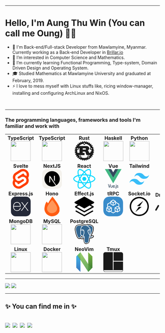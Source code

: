 <style>
  .social {
    display: flex;
    margin-top: 1rem;
    gap: .5rem;
  }
</style>

---

# Hello, I'm Aung Thu Win (You can call me Oung) 👨‍💻

- 👋 I'm Back-end/Full-stack Developer from Mawlamyine, Myanmar. Currently working as a Back-end Developer in [Brillar.io](https://www.brillar.io/)
- ‍👀 I’m interested in Computer Science and Mathematics.
- 🌱 I’m currently learning ️Functional Programming, Type-system, Domain Driven Design and Operating System.
- 🎓 Studied Mathematics at Mawlamyine University and graduated at February, 2019.
- ⚡️ I love to mess myself with Linux stuffs like, ricing window-manager, installing and configuring ArchLinux and NixOS.

<br>

<!-- <table> -->
<!--   <thead> -->
<!--   <tr><h3>The tech-stack I'm currently working with:</h3></tr> -->
<!--   </thead> -->

<!--   <tbody> -->
<!--   <tr> -->

<!--   <td align="center" width="15%"> -->
<!--     <span><b><center>TypeScript</center></b></span>  -->
<!--     <img height=65px src="https://img.icons8.com/color/64/typescript.png">  -->
<!--   </td> -->

<!--   <td align="center" width="15%"> -->
<!--     <span><b><center>Nodejs</center></b></span>  -->
<!--     <img height=65px src="https://img.icons8.com/color/64/nodejs.png">  -->
<!--   </td> -->

<!--   <td align="center" width="15%"> -->
<!--   <span><b><center>MongoDB</center></b></span>  -->
<!--   <img height=65px src="https://img.icons8.com/color/64/mongodb.png">  -->
<!--   </td> -->

<!--   <td align="center" width="15%"> -->
<!--   <span><b><center>Linux</center></b></span>  -->
<!--   <img height=65px src="https://img.icons8.com/color/64/linux.png">  -->
<!--   </td> -->

<!--   <td align="center" width="15%"> -->
<!--   <span><b><center>Socket.io</center></b></span>  -->
<!--   <svg xmlns="http://www.w3.org/2000/svg" width="64" height="64" viewBox="0 0 256 256"><path fill="#010101" d="M96.447 7.382c32.267-8.275 67.929-3.453 96.386 14.11c35.84 21.433 59.238 61.976 59.833 103.71c1.31 42.15-20.659 83.944-55.963 106.865c-39.293 26.433-93.648 27.446-133.775 2.322c-40.9-24.41-64.774-73.645-58.641-120.916c4.94-49.95 43.52-94.005 92.16-106.09"/><path fill="#fff" d="M91.505 27.803c60.964-24.41 135.74 20.658 142.05 86.028c9.824 58.82-38.995 118.593-98.59 120.32c-56.677 5.656-111.449-42.39-113.056-99.304c-4.227-46.08 26.136-91.803 69.596-107.044"/><path fill="#010101" d="M97.637 121.69c27.327-22.326 54.058-45.426 81.98-67.097c-14.646 22.505-29.708 44.711-44.354 67.215c-12.562.06-25.123.06-37.626-.119m23.1 12.443c12.621 0 25.183 0 37.745.179c-27.505 22.206-54.117 45.484-82.099 67.096c14.646-22.505 29.708-44.77 44.354-67.275"/></svg> -->
<!--   </td> -->

<!--   <td align="center" width="15%"> -->
<!--   <span><b><center>Express.js</center></b></span>  -->
<!--   <svg xmlns="http://www.w3.org/2000/svg" width="64" height="64" viewBox="0 0 256 256"><g fill="none"><rect width="256" height="256" fill="#242938" rx="60"/><path fill="#fff" d="M228 182.937a12.732 12.732 0 0 1-15.791-6.005c-9.063-13.567-19.071-26.522-28.69-39.755l-4.171-5.56c-11.454 15.346-22.908 30.08-33.361 45.371a12.23 12.23 0 0 1-15.012 5.894l42.98-57.659l-39.978-52.1a13.289 13.289 0 0 1 15.847 5.56c9.285 13.568 19.572 26.523 29.802 40.257c10.287-13.623 20.462-26.634 29.97-40.09a11.952 11.952 0 0 1 14.901-5.56l-15.513 20.573c-6.95 9.174-13.789 18.404-21.017 27.356a5.558 5.558 0 0 0 0 8.285c13.289 17.626 26.466 35.307 40.033 53.433M28 124.5c1.168-5.56 1.89-11.621 3.503-17.292c9.619-34.195 48.818-48.43 75.785-27.245c15.791 12.4 19.739 29.97 18.961 49.764H37.286c-1.446 35.363 24.075 56.714 56.713 45.816a33.864 33.864 0 0 0 21.518-23.965c1.724-5.56 4.504-6.505 9.786-4.893a45.145 45.145 0 0 1-21.573 32.972a52.263 52.263 0 0 1-60.884-7.784a54.767 54.767 0 0 1-13.678-32.138c0-1.89-.723-3.781-1.112-5.56A860.69 860.69 0 0 1 28 124.5m9.397-2.391h80.456c-.501-25.632-16.681-43.814-38.254-43.98c-24.02-.334-41.201 17.458-42.258 43.869z"/></g></svg> -->
<!--   </td> -->

<!--   <td align="center" width="15%"></td> -->

<!--   </tr> -->

<!--   </tbody> -->
<!-- </table> -->

<hr/>

<table>

  <thead>
  <tr><h3>The programming languages, frameworks and tools I'm familiar and work with</h3></tr>
  </thead>

  <tbody>
  <tr>

<!-- Programming Languages -->

  <td align="center" width="15%">
    <span><b><center>TypeScript</center></b></span> 
    <img height=65px src="https://img.icons8.com/color/64/typescript.png"> 
  </td>

  <td align="center" width="15%">
    <span><b><center>TypeScript</center></b></span> 
    <img height=65px src="https://img.icons8.com/color/64/javascript.png"> 
  </td>

  <td align="center" width="15%">
    <span><b><center>Rust</center></b></span> 
    <svg xmlns="http://www.w3.org/2000/svg" width="64" height="64" viewBox="0 0 24 24"><path fill="currentColor" d="m23.835 11.703l-1.008-.623l-.028-.294l.866-.807a.348.348 0 0 0-.116-.578l-1.106-.414a9 9 0 0 0-.087-.285l.69-.96a.346.346 0 0 0-.226-.544l-1.166-.19a9 9 0 0 0-.14-.261l.49-1.076a.34.34 0 0 0-.028-.336a.35.35 0 0 0-.3-.154l-1.185.041a7 7 0 0 0-.188-.227l.273-1.153a.347.347 0 0 0-.417-.417l-1.153.273l-.228-.188l.041-1.184a.344.344 0 0 0-.49-.328l-1.076.49l-.262-.14l-.19-1.167a.348.348 0 0 0-.545-.226l-.96.69a9 9 0 0 0-.285-.086L14.597.453a.348.348 0 0 0-.578-.116l-.807.867a9 9 0 0 0-.294-.028L12.295.168a.346.346 0 0 0-.59 0l-.623 1.008l-.294.028L9.98.337a.346.346 0 0 0-.578.116l-.414 1.106l-.285.086l-.959-.69a.348.348 0 0 0-.545.226l-.19 1.167a9 9 0 0 0-.262.14l-1.076-.49a.346.346 0 0 0-.49.328l.041 1.184a8 8 0 0 0-.228.187l-1.153-.272a.347.347 0 0 0-.417.417l.271 1.153l-.186.227l-1.184-.042a.346.346 0 0 0-.328.49l.49 1.077a9 9 0 0 0-.14.262l-1.166.19a.348.348 0 0 0-.226.544l.69.958l-.087.286l-1.106.414a.348.348 0 0 0-.116.578l.866.807a9 9 0 0 0-.028.294l-1.008.623a.344.344 0 0 0 0 .59l1.008.623q.012.147.028.294l-.866.807a.346.346 0 0 0 .116.578l1.106.415q.042.144.087.285l-.69.959a.345.345 0 0 0 .227.544l1.166.19q.069.132.14.262l-.49 1.076a.346.346 0 0 0 .328.49l1.183-.041q.093.115.187.227l-.27 1.154a.346.346 0 0 0 .416.417l1.153-.272q.113.096.228.187l-.041 1.184a.344.344 0 0 0 .49.327l1.076-.49q.13.073.262.14l.19 1.167a.348.348 0 0 0 .545.227l.959-.69a9 9 0 0 0 .285.086l.414 1.107a.345.345 0 0 0 .578.115l.808-.865l.294.03l.623 1.006a.347.347 0 0 0 .59 0l.623-1.007q.148-.013.294-.03l.807.866a.348.348 0 0 0 .578-.115l.414-1.107a9 9 0 0 0 .285-.087l.959.69a.345.345 0 0 0 .545-.226l.19-1.166l.262-.14l1.076.49a.347.347 0 0 0 .49-.328l-.041-1.184a7 7 0 0 0 .227-.187l1.153.272a.347.347 0 0 0 .417-.416l-.272-1.155q.095-.112.187-.227l1.184.041a.344.344 0 0 0 .328-.49l-.49-1.076q.072-.13.141-.262l1.166-.19a.348.348 0 0 0 .226-.544l-.69-.959l.087-.285l1.106-.414a.346.346 0 0 0 .116-.579l-.866-.807q.016-.147.028-.294l1.008-.624a.344.344 0 0 0 0-.589zm-6.742 8.355a.714.714 0 0 1 .299-1.396a.714.714 0 1 1-.3 1.396zm-.342-2.314a.65.65 0 0 0-.771.5l-.358 1.669a8.7 8.7 0 0 1-3.619.78a8.7 8.7 0 0 1-3.695-.815L7.95 18.21a.65.65 0 0 0-.772-.5l-1.473.317a9 9 0 0 1-.761-.898h7.167c.081 0 .136-.014.136-.088v-2.536c0-.074-.054-.088-.136-.088h-2.096v-1.608h2.268c.206 0 1.106.059 1.393 1.209c.09.353.288 1.504.424 1.873c.134.413.683 1.238 1.268 1.238h3.572a1 1 0 0 0 .13-.013a9 9 0 0 1-.813.952zm-9.914 2.28a.714.714 0 1 1-.3-1.396a.714.714 0 0 1 .3 1.396M4.117 8.997a.714.714 0 1 1-1.303.58a.714.714 0 0 1 1.304-.58m-.834 1.981l1.534-.682a.65.65 0 0 0 .33-.858l-.316-.715h1.244v5.602H3.567a8.8 8.8 0 0 1-.284-3.348zm6.734-.543V8.784h2.96c.153 0 1.08.177 1.08.87c0 .574-.712.78-1.296.78zm10.757 1.486q0 .329-.024.651h-.9c-.09 0-.127.059-.127.148v.413c0 .973-.548 1.184-1.03 1.238c-.457.052-.964-.191-1.027-.472c-.27-1.518-.72-1.843-1.43-2.403c.882-.56 1.799-1.386 1.799-2.492c0-1.193-.82-1.945-1.377-2.315c-.783-.516-1.65-.62-1.883-.62H5.468a8.77 8.77 0 0 1 4.907-2.77l1.098 1.152a.65.65 0 0 0 .918.02l1.227-1.173a8.78 8.78 0 0 1 6.004 4.276l-.84 1.898a.65.65 0 0 0 .33.859l1.618.718q.042.43.042.872zm-9.3-9.6a.713.713 0 1 1 .984 1.032a.714.714 0 0 1-.984-1.031m8.339 6.71a.71.71 0 0 1 .939-.362a.714.714 0 1 1-.94.364z"/></svg>
  </td>

  <td align="center" width="15%">
    <span><b><center>Haskell</center></b></span> 
    <img height=65px src="https://img.icons8.com/color/64/haskell.png"> 
  </td>

  <td align="center" width="15%">
  <span><b><center>Python</center></b></span> 
  <img height=65px src="https://img.icons8.com/color/64/python.png"> 
  </td>

  <td align="center" width="15%">
  </td>

  <td align="center" width="15%"></td>

  </tr>

<!-- Front-end Frameworks -->

<tr>

<td align="center" width="15%">
  <span><b><center>Svelte</center></b></span> 
  <svg xmlns="http://www.w3.org/2000/svg" width="64" height="64" viewBox="0 0 128 128"><path fill="#ff3e00" d="M110.43 16.936C98.553-.076 75.09-5.118 58.13 5.696l-29.792 19a34.2 34.2 0 0 0-15.48 22.897a25.478 30.64 0 0 0-.572 6.396a36.15 36.15 0 0 0 4.163 16.73A34.4 34.4 0 0 0 11.34 83.5a25.348 30.483 0 0 0 .345 14.412a36.5 36.5 0 0 0 5.9 13.152c11.878 17.01 35.394 22.053 52.3 11.24l29.762-19.001a34.13 34.13 0 0 0 15.438-22.918a35.5 35.5 0 0 0 .572-6.386a36.2 36.2 0 0 0-4.112-16.71a34.4 34.4 0 0 0 5.112-12.77c.369-2.11.557-4.245.562-6.386a36.4 36.4 0 0 0-6.787-21.178z"/><path fill="#fff" d="M55.219 112.662a28.463 34.23 0 0 1-5.954.76a23.64 23.64 0 0 1-19.435-10.187a21.9 21.9 0 0 1-4.08-12.74a15.658 18.83 0 0 1 .333-3.833a15.425 18.55 0 0 1 .72-2.782l.561-1.708l1.52 1.156a38.7 38.7 0 0 0 11.658 5.834l1.104.333l-.104 1.104v.573a6.63 6.63 0 0 0 1.228 3.854a7.1 7.1 0 0 0 2.538 2.288a8.262 9.936 0 0 0 3.312.837a8.251 9.923 0 0 0 1.79-.229a7.272 8.745 0 0 0 1.833-.802l29.76-19.094a6.26 6.26 0 0 0 2.904-5.302a6.62 6.62 0 0 0-1.26-3.844a7.14 7.14 0 0 0-2.553-2.252a8.313 9.997 0 0 0-3.307-.81a8.246 9.917 0 0 0-1.79.23a6.938 8.344 0 0 0-1.822.801l-11.346 7.25a24.376 29.314 0 0 1-6.048 2.656a23.64 23.64 0 0 1-25.39-9.416a21.94 21.94 0 0 1-4.08-12.74c.002-1.285.114-2.567.333-3.833a20.65 20.65 0 0 1 9.286-13.781l29.792-18.99a21.9 21.9 0 0 1 6.048-2.667a24 24 0 0 1 5.954-.75A23.68 23.68 0 0 1 98.22 24.745a21.94 21.94 0 0 1 4.029 12.75a15.748 18.939 0 0 1-.334 3.844a15.407 18.529 0 0 1-.718 2.781l-.562 1.708l-1.52-1.114a38.4 38.4 0 0 0-11.658-5.834l-1.104-.343l.104-1.105v-.572a6.7 6.7 0 0 0-1.228-3.865a7.1 7.1 0 0 0-2.55-2.25a8.309 9.992 0 0 0-3.3-.813a8.221 9.887 0 0 0-1.77.271a6.819 8.2 0 0 0-1.831.802l-29.793 18.99a5.88 7.071 0 0 0-1.836 1.79a4.75 5.713 0 0 0-.963 2.377a5.037 6.057 0 0 0-.136 1.104a6.62 6.62 0 0 0 1.228 3.844a7.1 7.1 0 0 0 2.549 2.25a8.299 9.98 0 0 0 3.301.812a8.247 9.918 0 0 0 1.79-.23a6.943 8.35 0 0 0 1.833-.801l11.367-7.292a24.218 29.125 0 0 1 6.048-2.656a28.526 34.305 0 0 1 5.954-.76A23.66 23.66 0 0 1 96.566 60.61a21.94 21.94 0 0 1 3.737 16.614a20.6 20.6 0 0 1-9.286 13.781l-29.74 18.99a24.308 29.233 0 0 1-6.057 2.667z"/></svg>
</td>

<td align="center" width="15%">
  <span><b><center>NextJS</center></b></span> 
  <svg xmlns="http://www.w3.org/2000/svg" width="64" height="64" viewBox="0 0 256 256"><g fill="none"><rect width="256" height="256" fill="#f4f2ed" rx="60"/><path fill="#000" d="M121.451 28.054c-.43.039-1.799.176-3.031.273c-28.406 2.561-55.014 17.889-71.867 41.447C37.17 82.873 31.167 97.731 28.9 113.47c-.801 5.494-.899 7.117-.899 14.565c0 7.449.098 9.072.9 14.565c5.434 37.556 32.16 69.111 68.406 80.802c6.491 2.092 13.333 3.519 21.114 4.379c3.031.332 16.129.332 19.16 0c13.431-1.486 24.809-4.809 36.031-10.538c1.72-.879 2.053-1.114 1.818-1.309c-.156-.118-7.488-9.952-16.285-21.838l-15.992-21.603l-20.04-29.658c-11.026-16.305-20.097-29.639-20.176-29.639c-.078-.019-.156 13.158-.195 29.248c-.059 28.172-.078 29.306-.43 29.97c-.508.958-.899 1.349-1.721 1.78c-.625.312-1.173.371-4.125.371h-3.382l-.9-.567a3.652 3.652 0 0 1-1.31-1.427l-.41-.88l.04-39.198l.058-39.218l.606-.763c.313-.41.978-.938 1.447-1.192c.801-.391 1.114-.43 4.496-.43c3.989 0 4.653.156 5.69 1.29c.293.313 11.143 16.657 24.125 36.344a89121.985 89121.985 0 0 0 39.452 59.765l15.836 23.989l.802-.528c7.096-4.614 14.604-11.183 20.547-18.026c12.649-14.526 20.802-32.238 23.539-51.124c.801-5.493.899-7.116.899-14.565c0-7.448-.098-9.071-.899-14.565c-5.435-37.556-32.161-69.11-68.407-80.801c-6.393-2.073-13.196-3.5-20.821-4.36c-1.877-.196-14.8-.41-16.422-.254m40.938 60.489c.938.469 1.701 1.368 1.975 2.306c.156.509.195 11.379.156 35.875l-.059 35.152l-6.197-9.502l-6.217-9.501v-25.552c0-16.52.078-25.807.195-26.257c.313-1.094.997-1.954 1.936-2.463c.801-.41 1.095-.45 4.164-.45c2.894 0 3.402.04 4.047.392"/></g></svg>
</td>

<td align="center" width="15%">
  <span><b><center>React</center></b></span> 
  <svg xmlns="http://www.w3.org/2000/svg" width="71.86" height="64" viewBox="0 0 256 228"><path fill="#00d8ff" d="M210.483 73.824a171.49 171.49 0 0 0-8.24-2.597c.465-1.9.893-3.777 1.273-5.621c6.238-30.281 2.16-54.676-11.769-62.708c-13.355-7.7-35.196.329-57.254 19.526a171.23 171.23 0 0 0-6.375 5.848a155.866 155.866 0 0 0-4.241-3.917C100.759 3.829 77.587-4.822 63.673 3.233C50.33 10.957 46.379 33.89 51.995 62.588a170.974 170.974 0 0 0 1.892 8.48c-3.28.932-6.445 1.924-9.474 2.98C17.309 83.498 0 98.307 0 113.668c0 15.865 18.582 31.778 46.812 41.427a145.52 145.52 0 0 0 6.921 2.165a167.467 167.467 0 0 0-2.01 9.138c-5.354 28.2-1.173 50.591 12.134 58.266c13.744 7.926 36.812-.22 59.273-19.855a145.567 145.567 0 0 0 5.342-4.923a168.064 168.064 0 0 0 6.92 6.314c21.758 18.722 43.246 26.282 56.54 18.586c13.731-7.949 18.194-32.003 12.4-61.268a145.016 145.016 0 0 0-1.535-6.842c1.62-.48 3.21-.974 4.76-1.488c29.348-9.723 48.443-25.443 48.443-41.52c0-15.417-17.868-30.326-45.517-39.844m-6.365 70.984c-1.4.463-2.836.91-4.3 1.345c-3.24-10.257-7.612-21.163-12.963-32.432c5.106-11 9.31-21.767 12.459-31.957c2.619.758 5.16 1.557 7.61 2.4c23.69 8.156 38.14 20.213 38.14 29.504c0 9.896-15.606 22.743-40.946 31.14m-10.514 20.834c2.562 12.94 2.927 24.64 1.23 33.787c-1.524 8.219-4.59 13.698-8.382 15.893c-8.067 4.67-25.32-1.4-43.927-17.412a156.726 156.726 0 0 1-6.437-5.87c7.214-7.889 14.423-17.06 21.459-27.246c12.376-1.098 24.068-2.894 34.671-5.345a134.17 134.17 0 0 1 1.386 6.193M87.276 214.515c-7.882 2.783-14.16 2.863-17.955.675c-8.075-4.657-11.432-22.636-6.853-46.752a156.923 156.923 0 0 1 1.869-8.499c10.486 2.32 22.093 3.988 34.498 4.994c7.084 9.967 14.501 19.128 21.976 27.15a134.668 134.668 0 0 1-4.877 4.492c-9.933 8.682-19.886 14.842-28.658 17.94M50.35 144.747c-12.483-4.267-22.792-9.812-29.858-15.863c-6.35-5.437-9.555-10.836-9.555-15.216c0-9.322 13.897-21.212 37.076-29.293c2.813-.98 5.757-1.905 8.812-2.773c3.204 10.42 7.406 21.315 12.477 32.332c-5.137 11.18-9.399 22.249-12.634 32.792a134.718 134.718 0 0 1-6.318-1.979m12.378-84.26c-4.811-24.587-1.616-43.134 6.425-47.789c8.564-4.958 27.502 2.111 47.463 19.835a144.318 144.318 0 0 1 3.841 3.545c-7.438 7.987-14.787 17.08-21.808 26.988c-12.04 1.116-23.565 2.908-34.161 5.309a160.342 160.342 0 0 1-1.76-7.887m110.427 27.268a347.8 347.8 0 0 0-7.785-12.803c8.168 1.033 15.994 2.404 23.343 4.08c-2.206 7.072-4.956 14.465-8.193 22.045a381.151 381.151 0 0 0-7.365-13.322m-45.032-43.861c5.044 5.465 10.096 11.566 15.065 18.186a322.04 322.04 0 0 0-30.257-.006c4.974-6.559 10.069-12.652 15.192-18.18M82.802 87.83a323.167 323.167 0 0 0-7.227 13.238c-3.184-7.553-5.909-14.98-8.134-22.152c7.304-1.634 15.093-2.97 23.209-3.984a321.524 321.524 0 0 0-7.848 12.897zm8.081 65.352c-8.385-.936-16.291-2.203-23.593-3.793c2.26-7.3 5.045-14.885 8.298-22.6a321.187 321.187 0 0 0 7.257 13.246c2.594 4.48 5.28 8.868 8.038 13.147m37.542 31.03c-5.184-5.592-10.354-11.779-15.403-18.433c4.902.192 9.899.29 14.978.29c5.218 0 10.376-.117 15.453-.343c-4.985 6.774-10.018 12.97-15.028 18.486m52.198-57.817c3.422 7.8 6.306 15.345 8.596 22.52c-7.422 1.694-15.436 3.058-23.88 4.071a382.417 382.417 0 0 0 7.859-13.026a347.403 347.403 0 0 0 7.425-13.565m-16.898 8.101a358.557 358.557 0 0 1-12.281 19.815a329.4 329.4 0 0 1-23.444.823c-7.967 0-15.716-.248-23.178-.732a310.202 310.202 0 0 1-12.513-19.846h.001a307.41 307.41 0 0 1-10.923-20.627a310.278 310.278 0 0 1 10.89-20.637l-.001.001a307.318 307.318 0 0 1 12.413-19.761c7.613-.576 15.42-.876 23.31-.876H128c7.926 0 15.743.303 23.354.883a329.357 329.357 0 0 1 12.335 19.695a358.489 358.489 0 0 1 11.036 20.54a329.472 329.472 0 0 1-11 20.722m22.56-122.124c8.572 4.944 11.906 24.881 6.52 51.026c-.344 1.668-.73 3.367-1.15 5.09c-10.622-2.452-22.155-4.275-34.23-5.408c-7.034-10.017-14.323-19.124-21.64-27.008a160.789 160.789 0 0 1 5.888-5.4c18.9-16.447 36.564-22.941 44.612-18.3M128 90.808c12.625 0 22.86 10.235 22.86 22.86s-10.235 22.86-22.86 22.86s-22.86-10.235-22.86-22.86s10.235-22.86 22.86-22.86"/></svg>
</td>

<td align="center" width="15%">
  <span><b><center>Vue</center></b></span> 
  <svg xmlns="http://www.w3.org/2000/svg" width="64" height="64" viewBox="0 0 128 128"><path fill="#35495e" d="M32.191 97.953a1.9 1.9 0 0 0-1.055.316c-.319.211-.611.575-.611 1.041c0 .062-.036.2.084.44l-.031-.076l6.41 20.797c.115.39.39.688.7.86s.648.235.978.235c.7 0 1.47-.334 1.705-1.088v-.002l6.404-20.875v-.076c0 .106.031.045.031-.183c0-.475-.303-.824-.627-1.043a1.97 1.97 0 0 0-1.101-.346c-.49 0-1.052.297-1.24.863l-.004.006l-5.17 17.254l-5.19-17.223c-.077-.308-.284-.565-.525-.709s-.504-.191-.758-.191m51.055 1.072c-1.02 0-1.88.782-1.88 1.76s.846 1.787 1.88 1.787c1.014 0 1.82-.824 1.82-1.787s-.82-1.76-1.82-1.76m-15.029 6.658c-3.488 0-6.361 2.792-6.361 6.147v3.438c0 1.879.748 3.49 2.02 4.601c1.27 1.112 3.044 1.727 5.077 1.727c1.502 0 2.727-.337 3.602-.793q.659-.344 1.049-.764c.26-.28.45-.585.45-.967c0-.35-.134-.654-.353-.927s-.562-.524-1.006-.524c-.32 0-.566.135-.779.266c-.213.13-.413.275-.654.414c-.482.277-1.12.547-2.248.547c-1.256 0-2.302-.358-3.024-.96c-.72-.6-1.14-1.435-1.14-2.529v-.636h6.435c.687 0 1.45 0 2.11-.42c.66-.422 1.06-1.26 1.06-2.533c0-3.53-2.944-6.086-6.238-6.086zm24.186 0c-1.854 0-3.218.6-4.094 1.502s-1.254 2.076-1.254 3.172c0 1.398.565 2.4 1.373 3.041c.809.643 1.815.966 2.772 1.254s1.873.545 2.488.924c.615.38.945.789.945 1.654c0 .465-.14.835-.517 1.137c-.378.303-1.05.541-2.143.541c-1.293 0-2.016-.319-2.543-.644c-.263-.163-.475-.332-.693-.483s-.466-.314-.813-.314c-.417 0-.725.257-.912.523a1.55 1.55 0 0 0-.295.897c0 .405.198.761.477 1.07c.28.309.657.584 1.121.824c.927.48 2.204.815 3.72.815c1.647 0 3.001-.402 3.96-1.182c.958-.78 1.48-1.939 1.48-3.275c0-1.51-.549-2.595-1.357-3.313c-.809-.717-1.83-1.087-2.801-1.385c-.971-.297-1.906-.529-2.531-.855s-.92-.627-.92-1.32c0-.375.15-.847.531-1.22c.381-.371 1.003-.673 2.037-.673c.826 0 1.44.19 1.932.39c.246.101.46.206.662.294c.203.087.39.173.658.173c.485 0 .818-.32 1.016-.617s.312-.59.312-.926c0-.42-.261-.718-.55-.94s-.653-.402-1.073-.556c-.84-.308-1.912-.507-2.988-.507zm-43.857.186c-.811 0-1.512.509-1.512 1.266v8.193c0 3.324 2.826 6.268 6.33 6.268c3.446 0 6.33-2.91 6.33-6.268v-8.223c0-.378-.208-.707-.482-.916c-.274-.208-.622-.32-1-.32s-.728.11-1.008.315c-.28.204-.504.53-.504.921v8.223c0 1.742-1.518 3.428-3.336 3.428c-1.847 0-3.335-1.716-3.335-3.428v-8.193c0-.393-.215-.695-.48-.91s-.615-.356-1.003-.356m34.701 0c-.38 0-.73.098-1.01.309c-.28.21-.47.558-.47.927v15.096c0 1.133-.08 2.083-.329 2.659c-.248.575-.542.83-1.38.83c-.741 0-1.36.647-1.36 1.422c0 .321.104.675.367.95s.672.438 1.145.438c1.594 0 2.814-.707 3.54-1.855c.728-1.149 1.01-2.685 1.01-4.444v-15.096c0-.393-.224-.735-.51-.937a1.72 1.72 0 0 0-1.003-.299m-15.061 2.473c1.991 0 3.336 1.667 3.336 3.365c0 .185-.02.306-.04.361c-.018.055-.016.048-.044.067c-.055.036-.363.115-.951.115H64.85v-.666c0-1.777 1.485-3.242 3.336-3.242m9.512 9.37c-1.088 0-1.912.9-1.912 1.942c0 1 .812 1.912 1.912 1.912c1.042 0 1.88-.884 1.88-1.912c0-1.067-.852-1.941-1.88-1.941z"/><path fill="none" d="m9.106 0l42.76.136l12.151 20.988L76.396.136L118.893 0L64.142 94.469zm108.912.546L97.124.564L64.123 57.218L31.14.564L9.914.547L64.13 93.086zM96.448.54l-19.51.143l-12.91 21.14L51.319.683L31.769.54L64.13 55.841zM31.403.394L51.133.4l12.896 21.407L76.88.403L96.592.398L64.128 56.71"/><path fill="#35495e" d="M31.404.394L51.133.4l12.896 21.407L76.88.403L96.592.398L64.128 56.71z"/><path fill="#41b883" d="m9.887.544l21.5-.146l32.722 56.315L96.575.401l21.537.023l-54.007 92.684z"/></svg>
</td>

<td align="center" width="15%">
  <span><b><center>Tailwind</center></b></span> 
  <svg xmlns="http://www.w3.org/2000/svg" width="64" height="64" viewBox="0 0 128 128"><path fill="#38bdf8" d="M64.004 25.602c-17.067 0-27.73 8.53-32 25.597c6.398-8.531 13.867-11.73 22.398-9.597c4.871 1.214 8.352 4.746 12.207 8.66C72.883 56.629 80.145 64 96.004 64c17.066 0 27.73-8.531 32-25.602q-9.6 12.803-22.399 9.602c-4.87-1.215-8.347-4.746-12.207-8.66c-6.27-6.367-13.53-13.738-29.394-13.738M32.004 64c-17.066 0-27.73 8.531-32 25.602Q9.603 76.799 22.402 80c4.871 1.215 8.352 4.746 12.207 8.66c6.274 6.367 13.536 13.738 29.395 13.738c17.066 0 27.73-8.53 32-25.597q-9.6 12.797-22.399 9.597c-4.87-1.214-8.347-4.746-12.207-8.66C55.128 71.371 47.868 64 32.004 64m0 0"/></svg>
</td>

<td align="center" width="15%"></td>

<td align="center" width="15%"></td>

</tr>

<!-- Back-end Frameworks -->

<tr>

  <td align="center" width="15%">
  <span><b><center>Express.js</center></b></span> 
  <svg xmlns="http://www.w3.org/2000/svg" width="64" height="64" viewBox="0 0 256 256"><g fill="none"><rect width="256" height="256" fill="#242938" rx="60"/><path fill="#fff" d="M228 182.937a12.732 12.732 0 0 1-15.791-6.005c-9.063-13.567-19.071-26.522-28.69-39.755l-4.171-5.56c-11.454 15.346-22.908 30.08-33.361 45.371a12.23 12.23 0 0 1-15.012 5.894l42.98-57.659l-39.978-52.1a13.289 13.289 0 0 1 15.847 5.56c9.285 13.568 19.572 26.523 29.802 40.257c10.287-13.623 20.462-26.634 29.97-40.09a11.952 11.952 0 0 1 14.901-5.56l-15.513 20.573c-6.95 9.174-13.789 18.404-21.017 27.356a5.558 5.558 0 0 0 0 8.285c13.289 17.626 26.466 35.307 40.033 53.433M28 124.5c1.168-5.56 1.89-11.621 3.503-17.292c9.619-34.195 48.818-48.43 75.785-27.245c15.791 12.4 19.739 29.97 18.961 49.764H37.286c-1.446 35.363 24.075 56.714 56.713 45.816a33.864 33.864 0 0 0 21.518-23.965c1.724-5.56 4.504-6.505 9.786-4.893a45.145 45.145 0 0 1-21.573 32.972a52.263 52.263 0 0 1-60.884-7.784a54.767 54.767 0 0 1-13.678-32.138c0-1.89-.723-3.781-1.112-5.56A860.69 860.69 0 0 1 28 124.5m9.397-2.391h80.456c-.501-25.632-16.681-43.814-38.254-43.98c-24.02-.334-41.201 17.458-42.258 43.869z"/></g></svg>
  </td>

  <td align="center" width="15%">
  <span><b><center>Hono</center></b></span> 
  <svg xmlns="http://www.w3.org/2000/svg" width="49.65" height="64" viewBox="0 0 256 330"><path fill="#ff5b11" d="M134.129.029c.876-.113 1.65.108 2.319.662a1256.253 1256.253 0 0 1 69.573 93.427c16.094 24.231 29.788 49.851 41.082 76.862c18.037 48.108 8.65 89.963-28.16 125.564c-32.209 27.22-69.314 37.822-111.318 31.805c-50.208-10.237-84.332-39.28-102.373-87.133C.553 225.638-.993 209.736.614 193.51c2.676-27.93 9.302-54.877 19.878-80.838c4.407-10.592 10.15-20.31 17.228-29.154a381.88 381.88 0 0 1 16.565 21.203c2.44 2.55 4.98 4.98 7.62 7.289c20.155-40 44.23-77.325 72.225-111.981" opacity="0.993"/><path fill="#ff9758" d="M129.49 53.7c24.314 28.2 46.29 58.238 65.93 90.114a187.318 187.318 0 0 1 15.24 33.13c8.338 32.804-.607 59.86-26.836 81.169c-25.367 17.85-53.196 23.15-83.488 15.902c-32.666-10.136-51.55-32.113-56.653-65.929c-1.238-10.662-.133-21.043 3.314-31.142a225.41 225.41 0 0 1 17.89-35.78l19.878-29.155a5509.508 5509.508 0 0 0 44.726-58.31"/></svg>
  </td>

  <td align="center" width="15%">
  <span><b><center>Effect.js</center></b></span> 
  <svg xmlns="http://www.w3.org/2000/svg" width="64" height="64" viewBox="0 0 256 256"><path d="M239.237 194.538c3.793-2.136 5.088-6.87 2.901-10.574c-2.189-3.7-7.034-4.97-10.827-2.833L127.81 239.492L24.688 181.349c-3.787-2.138-8.634-.872-10.826 2.833c-2.187 3.703-.887 8.436 2.902 10.572l106.78 60.208a8.061 8.061 0 0 0 6.164.735a8.094 8.094 0 0 0 2.75-.949z"/><path d="M123.505 60.826a8.542 8.542 0 0 1 6.513-.768a8.525 8.525 0 0 1 2.866.99l112.885 63.343c3.117 1.75 4.653 5.153 4.11 8.42c.383 2.841-.714 5.822-4.032 7.694L132.958 204.16a8.465 8.465 0 0 1-2.903.998a8.538 8.538 0 0 1-6.52-.774l-112.884-63.65c-3.29-1.854-4.395-4.803-4.04-7.62c-.808-3.42.72-7.099 4.002-8.942Zm4.49 16.33L29.47 132.444l98.58 55.585l98.525-55.555z"/><path d="M129.86.34a8.957 8.957 0 0 1 3.011 1.042l118.585 66.541c3.02 1.694 4.626 4.862 4.413 8.034c.619 3.454-.982 7.068-4.273 8.92l-118.585 66.87a8.899 8.899 0 0 1-3.051 1.048a8.97 8.97 0 0 1-6.848-.813L4.527 85.118C1.432 83.376-.168 80.074.165 76.816c-.71-3.515.9-7.237 4.262-9.125L123.017 1.15a8.974 8.974 0 0 1 6.843-.81"/></svg>
  </td>

  <td align="center" width="15%">
  <span><b><center>tRPC</center></b></span> 
  <svg xmlns="http://www.w3.org/2000/svg" width="64" height="64" viewBox="0 0 128 128"><path fill="#398ccb" d="M0 38C0 17 17 0 38 0h52c21 0 38 17 38 38v52c0 21-17 38-38 38H38c-21 0-38-17-38-38z"/><path fill="#fff" d="M63.9 18.8L81.6 29v5.6l21.5 12.5v21.2l5.8 3.3v20.6l-17.7 10.2l-7.9-4.6l-19.2 11.1l-19.1-11l-7.7 4.5l-17.8-10.3V71.6l5.6-3.2V47.1l21-12.2V29zM81.7 40v9.6L63.9 59.8L46.2 49.6v-9.3l-16.5 9.5v16l7.6-4.4l17.8 10.3v20.5l-5.4 3.1l14.5 8.3l14.5-8.4l-5.3-3V71.7l17.8-10.3l7.4 4.3V49.8zm7.2 55.8V83.2L78.1 77v12.5zM104.3 77l-10.8 6.3v12.5l10.8-6.3zM35 95.8V83.3L24.1 77v12.5zm15.5-18.7l-10.8 6.2v12.5l10.8-6.2zm40.7 2.3l10.9-6.3l-10.9-6.2l-10.8 6.2zM37.3 66.9l-10.8 6.2l10.8 6.3l10.8-6.3zm24.3-13.6V40.8l-10.8-6.2v12.5zm15.5-18.8l-10.9 6.3v12.5L77.1 47zm-13.2 2.3l10.9-6.3l-10.9-6.2l-10.8 6.2z"/></svg>
  </td>

  <td align="center" width="15%">
  <span><b><center>Socket.io</center></b></span> 
  <svg xmlns="http://www.w3.org/2000/svg" width="64" height="64" viewBox="0 0 256 256"><path fill="#010101" d="M96.447 7.382c32.267-8.275 67.929-3.453 96.386 14.11c35.84 21.433 59.238 61.976 59.833 103.71c1.31 42.15-20.659 83.944-55.963 106.865c-39.293 26.433-93.648 27.446-133.775 2.322c-40.9-24.41-64.774-73.645-58.641-120.916c4.94-49.95 43.52-94.005 92.16-106.09"/><path fill="#fff" d="M91.505 27.803c60.964-24.41 135.74 20.658 142.05 86.028c9.824 58.82-38.995 118.593-98.59 120.32c-56.677 5.656-111.449-42.39-113.056-99.304c-4.227-46.08 26.136-91.803 69.596-107.044"/><path fill="#010101" d="M97.637 121.69c27.327-22.326 54.058-45.426 81.98-67.097c-14.646 22.505-29.708 44.711-44.354 67.215c-12.562.06-25.123.06-37.626-.119m23.1 12.443c12.621 0 25.183 0 37.745.179c-27.505 22.206-54.117 45.484-82.099 67.096c14.646-22.505 29.708-44.77 44.354-67.275"/></svg>
  </td>

  <td align="center" width="15%">
  <span><b><center>Drizzle</center></b></span> 
  <svg xmlns="http://www.w3.org/2000/svg" width="64" height="64" viewBox="0 0 24 24"><path fill="currentColor" d="M5.353 11.823a1.036 1.036 0 0 0-.395-1.422a1.063 1.063 0 0 0-1.437.399L.138 16.702a1.035 1.035 0 0 0 .395 1.422a1.063 1.063 0 0 0 1.437-.398zm11.216 0a1.036 1.036 0 0 0-.394-1.422a1.064 1.064 0 0 0-1.438.399l-3.382 5.902a1.036 1.036 0 0 0 .394 1.422c.506.283 1.15.104 1.438-.398zm7.293-4.525a1.036 1.036 0 0 0-.395-1.422a1.06 1.06 0 0 0-1.437.399l-3.383 5.902a1.036 1.036 0 0 0 .395 1.422a1.063 1.063 0 0 0 1.437-.399zm-11.219 0a1.035 1.035 0 0 0-.394-1.422a1.064 1.064 0 0 0-1.438.398l-3.382 5.903a1.036 1.036 0 0 0 .394 1.422c.506.282 1.15.104 1.438-.399z"/></svg>
  </td>

  <td align="center" width="15%">
  <span><b><center>Prisma</center></b></span> 
  <svg xmlns="http://www.w3.org/2000/svg" width="64" height="64" viewBox="0 0 24 24"><path fill="currentColor" d="M21.807 18.285L13.553.757a1.32 1.32 0 0 0-1.129-.755a1.31 1.31 0 0 0-1.206.626l-8.952 14.5a1.36 1.36 0 0 0 .016 1.455l4.376 6.778a1.41 1.41 0 0 0 1.58.581l12.703-3.757c.389-.115.707-.39.873-.755s.164-.783-.007-1.145m-1.848.752L9.18 22.224a.452.452 0 0 1-.575-.52l3.85-18.438c.072-.345.549-.4.699-.08l7.129 15.138a.515.515 0 0 1-.325.713"/></svg>
  </td>

</tr>

<tr>

  <td align="center" width="15%">
  <span><b><center>MongoDB</center></b></span> 
  <img height=65px src="https://img.icons8.com/color/64/mongodb.png"> 
  </td>

  <td align="center" width="15%">
  <span><b><center>MySQL</center></b></span> 
  <img height=65px src="https://img.icons8.com/color/64/mysql.png"> 
  </td>

  <td align="center" width="15%">
  <span><b><center>PostgreSQL</center></b></span> 
  <svg xmlns="http://www.w3.org/2000/svg" width="62.07" height="64" viewBox="0 0 256 264"><path d="M255.008 158.086c-1.535-4.649-5.556-7.887-10.756-8.664c-2.452-.366-5.26-.21-8.583.475c-5.792 1.195-10.089 1.65-13.225 1.738c11.837-19.985 21.462-42.775 27.003-64.228c8.96-34.689 4.172-50.492-1.423-57.64C233.217 10.847 211.614.683 185.552.372c-13.903-.17-26.108 2.575-32.475 4.549c-5.928-1.046-12.302-1.63-18.99-1.738c-12.537-.2-23.614 2.533-33.079 8.15c-5.24-1.772-13.65-4.27-23.362-5.864c-22.842-3.75-41.252-.828-54.718 8.685C6.622 25.672-.937 45.684.461 73.634c.444 8.874 5.408 35.874 13.224 61.48c4.492 14.718 9.282 26.94 14.237 36.33c7.027 13.315 14.546 21.156 22.987 23.972c4.731 1.576 13.327 2.68 22.368-4.85c1.146 1.388 2.675 2.767 4.704 4.048c2.577 1.625 5.728 2.953 8.875 3.74c11.341 2.835 21.964 2.126 31.027-1.848c.056 1.612.099 3.152.135 4.482c.06 2.157.12 4.272.199 6.25c.537 13.374 1.447 23.773 4.143 31.049c.148.4.347 1.01.557 1.657c1.345 4.118 3.594 11.012 9.316 16.411c5.925 5.593 13.092 7.308 19.656 7.308c3.292 0 6.433-.432 9.188-1.022c9.82-2.105 20.973-5.311 29.041-16.799c7.628-10.86 11.336-27.217 12.007-52.99c.087-.729.167-1.425.244-2.088l.16-1.362l1.797.158l.463.031c10.002.456 22.232-1.665 29.743-5.154c5.935-2.754 24.954-12.795 20.476-26.351"/><path fill="#336791" d="M237.906 160.722c-29.74 6.135-31.785-3.934-31.785-3.934c31.4-46.593 44.527-105.736 33.2-120.211c-30.904-39.485-84.399-20.811-85.292-20.327l-.287.052c-5.876-1.22-12.451-1.946-19.842-2.067c-13.456-.22-23.664 3.528-31.41 9.402c0 0-95.43-39.314-90.991 49.444c.944 18.882 27.064 142.873 58.218 105.422c11.387-13.695 22.39-25.274 22.39-25.274c5.464 3.63 12.006 5.482 18.864 4.817l.533-.452c-.166 1.7-.09 3.363.213 5.332c-8.026 8.967-5.667 10.541-21.711 13.844c-16.235 3.346-6.698 9.302-.471 10.86c7.549 1.887 25.013 4.561 36.813-11.958l-.47 1.885c3.144 2.519 5.352 16.383 4.982 28.952c-.37 12.568-.617 21.197 1.86 27.937c2.479 6.74 4.948 21.905 26.04 17.386c17.623-3.777 26.756-13.564 28.027-29.89c.901-11.606 2.942-9.89 3.07-20.267l1.637-4.912c1.887-15.733.3-20.809 11.157-18.448l2.64.232c7.99.363 18.45-1.286 24.589-4.139c13.218-6.134 21.058-16.377 8.024-13.686z"/><path fill="#fff" d="M108.076 81.525c-2.68-.373-5.107-.028-6.335.902c-.69.523-.904 1.129-.962 1.546c-.154 1.105.62 2.327 1.096 2.957c1.346 1.784 3.312 3.01 5.258 3.28c.282.04.563.058.842.058c3.245 0 6.196-2.527 6.456-4.392c.325-2.336-3.066-3.893-6.355-4.35m88.784.073c-.256-1.831-3.514-2.353-6.606-1.923c-3.088.43-6.082 1.824-5.832 3.659c.2 1.427 2.777 3.863 5.827 3.863c.258 0 .518-.017.78-.054c2.036-.282 3.53-1.575 4.24-2.32c1.08-1.136 1.706-2.402 1.591-3.225"/><path fill="#fff" d="M247.802 160.025c-1.134-3.429-4.784-4.532-10.848-3.28c-18.005 3.716-24.453 1.142-26.57-.417c13.995-21.32 25.508-47.092 31.719-71.137c2.942-11.39 4.567-21.968 4.7-30.59c.147-9.463-1.465-16.417-4.789-20.665c-13.402-17.125-33.072-26.311-56.882-26.563c-16.369-.184-30.199 4.005-32.88 5.183c-5.646-1.404-11.801-2.266-18.502-2.376c-12.288-.199-22.91 2.743-31.704 8.74c-3.82-1.422-13.692-4.811-25.765-6.756c-20.872-3.36-37.458-.814-49.294 7.571c-14.123 10.006-20.643 27.892-19.38 53.16c.425 8.501 5.269 34.653 12.913 59.698c10.062 32.964 21 51.625 32.508 55.464c1.347.449 2.9.763 4.613.763c4.198 0 9.345-1.892 14.7-8.33a529.832 529.832 0 0 1 20.261-22.926c4.524 2.428 9.494 3.784 14.577 3.92c.01.133.023.266.035.398a117.66 117.66 0 0 0-2.57 3.175c-3.522 4.471-4.255 5.402-15.592 7.736c-3.225.666-11.79 2.431-11.916 8.435c-.136 6.56 10.125 9.315 11.294 9.607c4.074 1.02 7.999 1.523 11.742 1.523c9.103 0 17.114-2.992 23.516-8.781c-.197 23.386.778 46.43 3.586 53.451c2.3 5.748 7.918 19.795 25.664 19.794c2.604 0 5.47-.303 8.623-.979c18.521-3.97 26.564-12.156 29.675-30.203c1.665-9.645 4.522-32.676 5.866-45.03c2.836.885 6.487 1.29 10.434 1.289c8.232 0 17.731-1.749 23.688-4.514c6.692-3.108 18.768-10.734 16.578-17.36m-44.106-83.48c-.061 3.647-.563 6.958-1.095 10.414c-.573 3.717-1.165 7.56-1.314 12.225c-.147 4.54.42 9.26.968 13.825c1.108 9.22 2.245 18.712-2.156 28.078a36.508 36.508 0 0 1-1.95-4.009c-.547-1.326-1.735-3.456-3.38-6.404c-6.399-11.476-21.384-38.35-13.713-49.316c2.285-3.264 8.084-6.62 22.64-4.813m-17.644-61.787c21.334.471 38.21 8.452 50.158 23.72c9.164 11.711-.927 64.998-30.14 110.969a171.33 171.33 0 0 0-.886-1.117l-.37-.462c7.549-12.467 6.073-24.802 4.759-35.738c-.54-4.488-1.05-8.727-.92-12.709c.134-4.22.692-7.84 1.232-11.34c.663-4.313 1.338-8.776 1.152-14.037c.139-.552.195-1.204.122-1.978c-.475-5.045-6.235-20.144-17.975-33.81c-6.422-7.475-15.787-15.84-28.574-21.482c5.5-1.14 13.021-2.203 21.442-2.016M66.674 175.778c-5.9 7.094-9.974 5.734-11.314 5.288c-8.73-2.912-18.86-21.364-27.791-50.624c-7.728-25.318-12.244-50.777-12.602-57.916c-1.128-22.578 4.345-38.313 16.268-46.769c19.404-13.76 51.306-5.524 64.125-1.347c-.184.182-.376.352-.558.537c-21.036 21.244-20.537 57.54-20.485 59.759c-.002.856.07 2.068.168 3.735c.362 6.105 1.036 17.467-.764 30.334c-1.672 11.957 2.014 23.66 10.111 32.109a36.275 36.275 0 0 0 2.617 2.468c-3.604 3.86-11.437 12.396-19.775 22.426m22.479-29.993c-6.526-6.81-9.49-16.282-8.133-25.99c1.9-13.592 1.199-25.43.822-31.79c-.053-.89-.1-1.67-.127-2.285c3.073-2.725 17.314-10.355 27.47-8.028c4.634 1.061 7.458 4.217 8.632 9.645c6.076 28.103.804 39.816-3.432 49.229c-.873 1.939-1.698 3.772-2.402 5.668l-.546 1.466c-1.382 3.706-2.668 7.152-3.465 10.424c-6.938-.02-13.687-2.984-18.819-8.34m1.065 37.9c-2.026-.506-3.848-1.385-4.917-2.114c.893-.42 2.482-.992 5.238-1.56c13.337-2.745 15.397-4.683 19.895-10.394c1.031-1.31 2.2-2.794 3.819-4.602l.002-.002c2.411-2.7 3.514-2.242 5.514-1.412c1.621.67 3.2 2.702 3.84 4.938c.303 1.056.643 3.06-.47 4.62c-9.396 13.156-23.088 12.987-32.921 10.526m69.799 64.952c-16.316 3.496-22.093-4.829-25.9-14.346c-2.457-6.144-3.665-33.85-2.808-64.447c.011-.407-.047-.8-.159-1.17a15.444 15.444 0 0 0-.456-2.162c-1.274-4.452-4.379-8.176-8.104-9.72c-1.48-.613-4.196-1.738-7.46-.903c.696-2.868 1.903-6.107 3.212-9.614l.549-1.475c.618-1.663 1.394-3.386 2.214-5.21c4.433-9.848 10.504-23.337 3.915-53.81c-2.468-11.414-10.71-16.988-23.204-15.693c-7.49.775-14.343 3.797-17.761 5.53c-.735.372-1.407.732-2.035 1.082c.954-11.5 4.558-32.992 18.04-46.59c8.489-8.56 19.794-12.788 33.568-12.56c27.14.444 44.544 14.372 54.366 25.979c8.464 10.001 13.047 20.076 14.876 25.51c-13.755-1.399-23.11 1.316-27.852 8.096c-10.317 14.748 5.644 43.372 13.315 57.129c1.407 2.521 2.621 4.7 3.003 5.626c2.498 6.054 5.732 10.096 8.093 13.046c.724.904 1.426 1.781 1.96 2.547c-4.166 1.201-11.649 3.976-10.967 17.847c-.55 6.96-4.461 39.546-6.448 51.059c-2.623 15.21-8.22 20.875-23.957 24.25m68.104-77.936c-4.26 1.977-11.389 3.46-18.161 3.779c-7.48.35-11.288-.838-12.184-1.569c-.42-8.644 2.797-9.547 6.202-10.503c.535-.15 1.057-.297 1.561-.473c.313.255.656.508 1.032.756c6.012 3.968 16.735 4.396 31.874 1.271l.166-.033c-2.042 1.909-5.536 4.471-10.49 6.772"/></svg>
  </td>

  <td align="center" width="15%"></td>

  <td align="center" width="15%"></td>

  <td align="center" width="15%"></td>

  <td align="center" width="15%"></td>

</tr>

<tr>

<td align="center" width="15%">
<span><b><center>Linux</center></b></span> 
<img height=65px src="https://img.icons8.com/color/64/linux.png"> 
</td>


<td align="center" width="15%">
<span><b><center>Docker</center></b></span> 
<img height=65px src="https://img.icons8.com/color/64/docker.png"> 
</td>

<td align="center" width="15%">
<span><b><center>NeoVim</center></b></span> 
<svg xmlns="http://www.w3.org/2000/svg" width="64" height="64" viewBox="0 0 128 128"><defs><linearGradient id="deviconNeovim0" x1=".5" x2=".5" y1="0" y2="1" gradientTransform="matrix(32.95703 0 0 154.72266 .426 .426)" gradientUnits="userSpaceOnUse"><stop offset="0" stop-color="#16b0ed" stop-opacity="0.8"/><stop offset="1" stop-color="#0f59b2" stop-opacity="0.835"/></linearGradient><linearGradient id="deviconNeovim1" x1=".5" x2=".5" y1="0" y2="1" gradientTransform="matrix(-33.59375 0 0 154.72266 128 .426)" gradientUnits="userSpaceOnUse"><stop offset="0" stop-color="#7db643"/><stop offset="1" stop-color="#367533"/></linearGradient><linearGradient id="deviconNeovim2" x1=".5" x2=".5" y1="0" y2="1" gradientTransform="matrix(109.71484 0 0 154.72656 9.355 .637)" gradientUnits="userSpaceOnUse"><stop offset="0" stop-color="#88c649" stop-opacity="0.8"/><stop offset="1" stop-color="#439240" stop-opacity="0.839"/></linearGradient></defs><g fill-rule="evenodd"><path fill="url(#deviconNeovim0)" d="M.426 33.703L33.383.426v154.722L.426 122.258Zm0 0" transform="translate(10.95 -.352)scale(.82614)"/><path fill="url(#deviconNeovim1)" d="M127.773 34L94.406.426l.676 154.722L128 122.254Zm0 0" transform="translate(10.95 -.352)scale(.82614)"/><path fill="url(#deviconNeovim2)" d="m33.379.637l85.691 130.75l-23.98 23.976L9.355 24.903Zm0 0" transform="translate(10.95 -.352)scale(.82614)"/><path fill-opacity="0.129" d="m38.53 50.01l-.04 4.244l-21.743-32.18l2.014-2.06zm0 0"/></g></svg>
</td>


<td align="center" width="15%">
<span><b><center>Tmux</center></b></span> 
<svg xmlns="http://www.w3.org/2000/svg" width="64" height="64" viewBox="0 0 24 24"><path fill="currentColor" d="M24 2.251V10.5H12.45V0h9.3A2.25 2.25 0 0 1 24 2.251M12.45 11.4H24v10.5h-.008A2.25 2.25 0 0 1 21.75 24H2.25a2.247 2.247 0 0 1-2.242-2.1H0V2.251A2.25 2.25 0 0 1 2.25 0h9.3v21.6h.9zm11.242 10.5H.308a1.95 1.95 0 0 0 1.942 1.8h19.5a1.95 1.95 0 0 0 1.942-1.8"/></svg>
</td>

<td align="center" width="15%"></td>

<td align="center" width="15%"></td>

<td align="center" width="15%"></td>

</tr>

  </tbody>
</table>

<hr>
<p>
  <img src="https://github-readme-stats.vercel.app/api?username=Oungseik&hide=stars&show_icons=true&theme=dracula&line_height=32">
  <img src="https://github-readme-stats.vercel.app/api/top-langs/?username=Oungseik&count_private=true&theme=dracula">
</p>

<hr>

<h2>
✨ You can find me in ✨
 <br><br>
<div class="social">
  <a href="https://www.linkedin.com/in/aung-thu-win/">
    <img src="https://img.shields.io/badge/LinkedIn-%230077B5.svg?&style=for-the-badge&logo=linkedin&logoColor=white">
  </a>

  <a href="https://github.com/Oungseik">
    <img src="https://img.shields.io/badge/Github-%230A0A0A.svg?&style=for-the-badge&logo=Github&logoColor=white">  
  </a>

  <a href="https://www.facebook.com/oung.s.nyan.50552338">
    <img src="https://img.shields.io/badge/Facebook-%231877F2.svg?&style=for-the-badge&logo=facebook&logoColor=white">  
  </a>

  <a href="mailto:mhemaungthuwin@gmail.com">
    <img src="https://img.shields.io/badge/Gmail-D14836?style=for-the-badge&logo=gmail&logoColor=white" />
  </a>
</div>
</h2>
